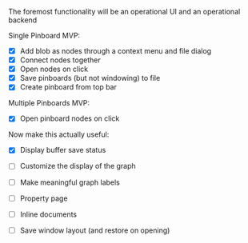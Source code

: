 The foremost functionality will be an operational UI and an operational backend

Single Pinboard MVP:
- [x] Add blob as nodes through a context menu and file dialog
- [x] Connect nodes together
- [x] Open nodes on click
- [x] Save pinboards (but not windowing) to file
- [x] Create pinboard from top bar

Multiple Pinboards MVP:
- [x] Open pinboard nodes on click

Now make this actually useful:
- [x] Display buffer save status
- [ ] Customize the display of the graph
- [ ] Make meaningful graph labels
- [ ] Property page
- [ ] Inline documents
- [ ] Save window layout (and restore on opening)

